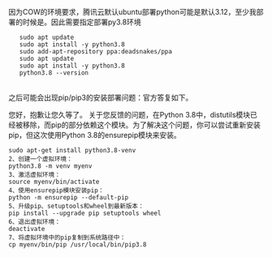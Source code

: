 因为COW的环境要求，腾讯云默认ubuntu部署python可能是默认3.12，至少我部署的时候是。因此需要指定部署py3.8环境

```sudo apt install -y software-properties-common
   sudo apt update
   sudo apt install -y python3.8
   sudo add-apt-repository ppa:deadsnakes/ppa
   sudo apt update
   sudo apt install -y python3.8
   python3.8 --version
```


<br>
之后可能会出现pip/pip3的安装部署问题：官方答复如下。

您好，抱歉让您久等了。
关于您反馈的问题，在Python 3.8中，distutils模块已经被移除，而pip的部分依赖这个模块。为了解决这个问题，你可以尝试重新安装pip，但这次使用Python 3.8的ensurepip模块来安装。

```1、安装‘python3.8-venv包’：
sudo apt-get install python3.8-venv
2、创建一个虚拟环境：
python3.8 -m venv myenv
3、激活虚拟环境：
source myenv/bin/activate
4、使用ensurepip模块安装pip：
python -m ensurepip --default-pip
5、升级pip、setuptools和wheel到最新版本：
pip install --upgrade pip setuptools wheel
6、退出虚拟环境：
deactivate
7、将虚拟环境中的pip复制到系统路径中：
cp myenv/bin/pip /usr/local/bin/pip3.8
```
